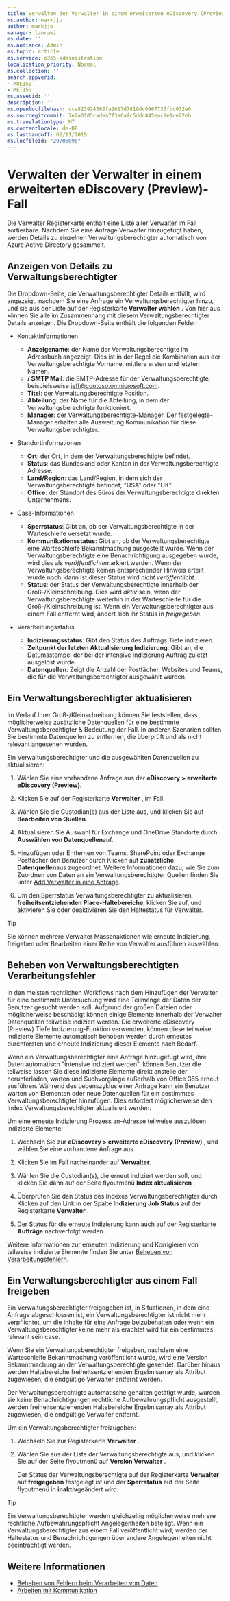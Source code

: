 ```yaml
---
title: Verwalten der Verwalter in einem erweiterten eDiscovery (Preview)-Fall
ms.author: markjjo
author: markjjo
manager: laurawi
ms.date: ''
ms.audience: Admin
ms.topic: article
ms.service: o365-administration
localization_priority: Normal
ms.collection: ''
search.appverid:
- MOE150
- MET150
ms.assetid: ''
description: ''
ms.openlocfilehash: cce823924502fa2617d7819dc0967733fbc072e0
ms.sourcegitcommit: 7e2a0185cadea7f3a6afc5ddc445eac2e1ce22eb
ms.translationtype: MT
ms.contentlocale: de-DE
ms.lasthandoff: 02/11/2019
ms.locfileid: "29706096"
---
```

# <a name="manage-custodians-in-an-advanced-ediscovery-preview-case"></a>Verwalten der Verwalter in einem erweiterten eDiscovery (Preview)-Fall

Die Verwalter Registerkarte enthält eine Liste aller Verwalter im Fall sortierbare. Nachdem Sie eine Anfrage Verwalter hinzugefügt haben, werden Details zu einzelnen Verwaltungsberechtigter automatisch von Azure Active Directory gesammelt.

## <a name="viewing-custodian-details"></a>Anzeigen von Details zu Verwaltungsberechtigter

Die Dropdown-Seite, die Verwaltungsberechtigter Details enthält, wird angezeigt, nachdem Sie eine Anfrage ein Verwaltungsberechtigter hinzu, und sie aus der Liste auf der Registerkarte **Verwalter wählen** . Von hier aus können Sie alle im Zusammenhang mit diesem Verwaltungsberechtigter Details anzeigen. Die Dropdown-Seite enthält die folgenden Felder:

- Kontaktinformationen

  - **Anzeigename**: der Name der Verwaltungsberechtigte im Adressbuch angezeigt. Dies ist in der Regel die Kombination aus der Verwaltungsberechtigte Vorname, mittlere ersten und letzten Namen.
  - **/ SMTP Mail**: die SMTP-Adresse für der Verwaltungsberechtigte, beispielsweise jeff@contoso.onmicrosoft.com.  
  - **Titel**: der Verwaltungsberechtigte Position.
  - **Abteilung**: der Name für die Abteilung, in dem der Verwaltungsberechtigte funktioniert.
  - **Manager**: der Verwaltungsberechtigte-Manager. Der festgelegte-Manager erhalten alle Ausweitung Kommunikation für diese Verwaltungsberechtigter.
  
- Standortinformationen

  - **Ort**: der Ort, in dem der Verwaltungsberechtigte befindet.
  - **Status**: das Bundesland oder Kanton in der Verwaltungsberechtigte Adresse.
  - **Land/Region**: das Land/Region, in dem sich der Verwaltungsberechtigte befindet; "USA" oder "UK".
  - **Office**: der Standort des Büros der Verwaltungsberechtigte direkten Unternehmens.

- Case-Informationen

  - **Sperrstatus**: Gibt an, ob der Verwaltungsberechtigte in der Warteschleife versetzt wurde. 
  - **Kommunikationsstatus**: Gibt an, ob der Verwaltungsberechtigte eine Warteschleife Bekanntmachung ausgestellt wurde. Wenn der Verwaltungsberechtigte eine Benachrichtigung ausgegeben wurde, wird dies als *veröffentlichte*markiert werden. Wenn der Verwaltungsberechtigte keinen entsprechender Hinweis erteilt wurde noch, dann ist dieser Status wird *nicht veröffentlicht*. 
  - **Status**: der Status der Verwaltungsberechtigte innerhalb der Groß-/Kleinschreibung. Dies wird *aktiv* sein, wenn der Verwaltungsberechtigte weiterhin in der Warteschleife für die Groß-/Kleinschreibung ist. Wenn ein Verwaltungsberechtigter aus einem Fall entfernt wird, ändert sich ihr Status in *freigegeben*. 

- Verarbeitungsstatus

  - **Indizierungsstatus**: Gibt den Status des Auftrags Tiefe indizieren.  
  - **Zeitpunkt der letzten Aktualisierung Indizierung**: Gibt an, die Datumsstempel der bei der intensive Indizierung Auftrag zuletzt ausgelöst wurde.
  - **Datenquellen**: Zeigt die Anzahl der Postfächer, Websites und Teams, die für die Verwaltungsberechtigter ausgewählt wurden.

## <a name="updating-a-custodian"></a>Ein Verwaltungsberechtigter aktualisieren

Im Verlauf Ihrer Groß-/Kleinschreibung können Sie feststellen, dass möglicherweise zusätzliche Datenquellen für eine bestimmte Verwaltungsberechtigter & Bedeutung der Fall. In anderen Szenarien sollten Sie bestimmte Datenquellen zu entfernen, die überprüft und als nicht relevant angesehen wurden.

Ein Verwaltungsberechtigter und die ausgewählten Datenquellen zu aktualisieren:

1. Wählen Sie eine vorhandene Anfrage aus der **eDiscovery > erweiterte eDiscovery (Preview)**.
  
2. Klicken Sie auf der Registerkarte **Verwalter** , im Fall.
  
3. Wählen Sie die Custodian(s) aus der Liste aus, und klicken Sie auf **Bearbeiten von Quellen**.
  
4. Aktualisieren Sie Auswahl für Exchange und OneDrive Standorte durch **Auswählen von Datenquellen**auf.
  
5. Hinzufügen oder Entfernen von Teams, SharePoint oder Exchange Postfächer den Benutzer durch Klicken auf **zusätzliche Datenquellen**aus zugeordnet. Weitere Informationen dazu, wie Sie zum Zuordnen von Daten an ein Verwaltungsberechtigter Quellen finden Sie unter [Add Verwalter in eine Anfrage](add-custodians-to-case.md).
  
6. Um den Sperrstatus Verwaltungsberechtigter zu aktualisieren, **freiheitsentziehenden Place-Haltebereiche**, klicken Sie auf, und aktivieren Sie oder deaktivieren Sie den Haltestatus für Verwalter.

> [!TIP]
> Sie können mehrere Verwalter Massenaktionen wie erneute Indizierung, freigeben oder Bearbeiten einer Reihe von Verwalter ausführen auswählen.

## <a name="resolving-custodian-processing-errors"></a>Beheben von Verwaltungsberechtigten Verarbeitungsfehler

In den meisten rechtlichen Workflows nach dem Hinzufügen der Verwalter für eine bestimmte Untersuchung wird eine Teilmenge der Daten der Benutzer gesucht werden soll. Aufgrund der großen Dateien oder möglicherweise beschädigt können einige Elemente innerhalb der Verwalter Datenquellen teilweise indiziert werden. Die erweiterte eDiscovery (Preview) Tiefe Indizierung-Funktion verwenden, können diese teilweise indizierte Elemente automatisch behoben werden durch erneutes durchforsten und erneute Indizierung dieser Elemente nach Bedarf. 

Wenn ein Verwaltungsberechtigter eine Anfrage hinzugefügt wird, ihre Daten automatisch "intensive indiziert werden", können Benutzer die teilweise lassen Sie diese indizierte Elemente direkt anstelle der herunterladen, warten und Suchvorgänge außerhalb von Office 365 erneut ausführen. Während des Lebenszyklus einer Anfrage kann ein Benutzer warten von Elementen oder neue Datenquellen für ein bestimmtes Verwaltungsberechtigter hinzufügen. Dies erfordert möglicherweise den Index Verwaltungsberechtigter aktualisiert werden. 

Um eine erneute Indizierung Prozess an-Adresse teilweise auszulösen indizierte Elemente:

1. Wechseln Sie zur **eDiscovery > erweiterte eDiscovery (Preview)** , und wählen Sie eine vorhandene Anfrage aus.

2. Klicken Sie im Fall nacheinander auf **Verwalter**. 

3. Wählen Sie die Custodian(s), die erneut indiziert werden soll, und klicken Sie dann auf der Seite flyoutmenü **Index aktualisieren** .

4. Überprüfen Sie den Status des Indexes Verwaltungsberechtigter durch Klicken auf den Link in der Spalte **Indizierung Job Status** auf der Registerkarte **Verwalter** .  

5. Der Status für die erneute Indizierung kann auch auf der Registerkarte **Aufträge** nachverfolgt werden.

Weitere Informationen zur erneuten Indizierung und Korrigieren von teilweise indizierte Elemente finden Sie unter [Beheben von Verarbeitungsfehlern](processing-data-for-case.md).

## <a name="releasing-a-custodian-from-a-case"></a>Ein Verwaltungsberechtigter aus einem Fall freigeben

Ein Verwaltungsberechtigter freigegeben ist, in Situationen, in dem eine Anfrage abgeschlossen ist, ein Verwaltungsberechtigter ist nicht mehr verpflichtet, um die Inhalte für eine Anfrage beizubehalten oder wenn ein Verwaltungsberechtigter keine mehr als erachtet wird für ein bestimmtes relevant sein case. 

Wenn Sie ein Verwaltungsberechtigter freigeben, nachdem eine Warteschleife Bekanntmachung veröffentlicht wurde, wird eine Version Bekanntmachung an der Verwaltungsberechtigte gesendet. Darüber hinaus werden Haltebereiche freiheitsentziehenden Ergebnisarray als Attribut zugewiesen, die endgültige Verwalter entfernt werden.

Der Verwaltungsberechtigte automatische gehalten getätigt wurde, wurden sie keine Benachrichtigungen rechtliche Aufbewahrungspflicht ausgestellt, werden freiheitsentziehenden Haltebereiche Ergebnisarray als Attribut zugewiesen, die endgültige Verwalter entfernt.  

Um ein Verwaltungsberechtigter freizugeben: 

1.  Wechseln Sie zur Registerkarte **Verwalter** .

2.  Wählen Sie aus der Liste der Verwaltungsberechtigte aus, und klicken Sie auf der Seite flyoutmenü auf **Version Verwalter** .

    Der Status der Verwaltungsberechtigte auf der Registerkarte **Verwalter** auf **freigegeben** festgelegt ist und der **Sperrstatus** auf der Seite flyoutmenü in **inaktiv**geändert wird. 

> [!TIP]
> Ein Verwaltungsberechtigter werden gleichzeitig möglicherweise mehrere rechtliche Aufbewahrungspflicht Angelegenheiten beteiligt. Wenn ein Verwaltungsberechtigter aus einem Fall veröffentlicht wird, werden der Haltestatus und Benachrichtigungen über andere Angelegenheiten nicht beeinträchtigt werden.

## <a name="related-information"></a>Weitere Informationen

 - [Beheben von Fehlern beim Verarbeiten von Daten](error-remediation.md) 
- [Arbeiten mit Kommunikation](managing-custodian-communications.md)
